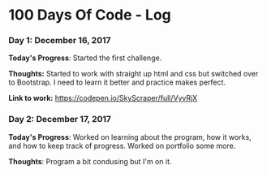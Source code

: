 # 100 Days Of Code - Log

### Day 1: December 16, 2017

**Today's Progress**: Started the first challenge.

**Thoughts:** Started to work with straight up html and css but switched over to Bootstrap. I need to learn it better and practice makes perfect.

**Link to work:** https://codepen.io/SkyScraper/full/VyvRjX


### Day 2: December 17, 2017

**Today's Progress**: Worked on learning about the program, how it works, and how to keep track of progress.  Worked on portfolio some more.

**Thoughts**: Program a bit condusing but I'm on it.

